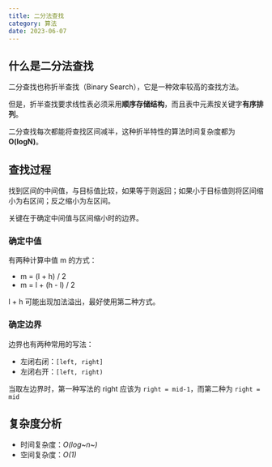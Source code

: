 ```yaml
---
title: 二分法查找
category: 算法
date: 2023-06-07
---
```


## 什么是二分法查找

二分查找也称折半查找（Binary Search），它是一种效率较高的查找方法。

但是，折半查找要求线性表必须采用**顺序存储结构**，而且表中元素按关键字**有序排列**。

二分查找每次都能将查找区间减半，这种折半特性的算法时间复杂度都为 **O(logN)**。

## 查找过程

找到区间的中间值，与目标值比较，如果等于则返回；如果小于目标值则将区间缩小为右区间；反之缩小为左区间。

关键在于确定中间值与区间缩小时的边界。

### 确定中值

有两种计算中值 m 的方式：

- m = (l + h) / 2
- m = l + (h - l) / 2

l + h 可能出现加法溢出，最好使用第二种方式。

### 确定边界

边界也有两种常用的写法：

- 左闭右闭：`[left, right]`
- 左闭右开：`[left, right)`

当取左边界时，第一种写法的 right 应该为 `right = mid-1`，而第二种为 `right = mid`

## 复杂度分析

- 时间复杂度：*O(log~n~)*
- 空间复杂度：*O(1)*
